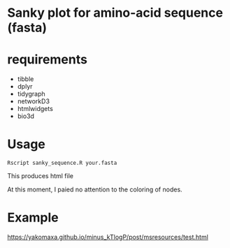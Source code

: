 # Sanky plot for amino-acid sequence (fasta)

# requirements 

* tibble
* dplyr
* tidygraph
* networkD3
* htmlwidgets
* bio3d

# Usage

```Rscript sanky_sequence.R your.fasta```

This produces html file 

At this moment, I paied no attention to the coloring of nodes.

# Example

https://yakomaxa.github.io/minus_kTlogP/post/msresources/test.html
